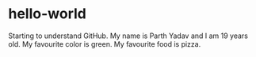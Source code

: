 # hello-world
Starting to understand GitHub.
My name is Parth Yadav and I am 19 years old.
My favourite color is green.
My favourite food is pizza.
